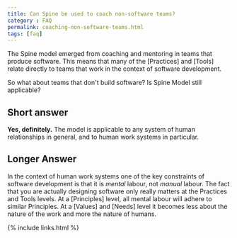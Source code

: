 ```yaml
---
title: Can Spine be used to coach non-software teams?
category : FAQ
permalink: coaching-non-software-teams.html
tags: [faq]
---
```


The Spine model emerged from coaching and mentoring in teams that produce software. This means that many of the [Practices] and [Tools] relate directly to teams that work in the context of software development. 

So what about teams that don't build software? Is Spine Model still applicable?

## Short answer

**Yes, definitely.** The model is applicable to any system of human relationships in general, and to human work systems in particular.

## Longer Answer

In the context of human work systems one of the key constraints of software development is that it is *mental* labour, not *manual* labour. The fact that you are actually designing software only really matters at the Practices and Tools levels. At a [Principles] level, all mental labour will adhere to similar Principles. At a [Values] and [Needs] level it becomes less about the nature of the work and more the nature of humans.

{% include links.html %}
